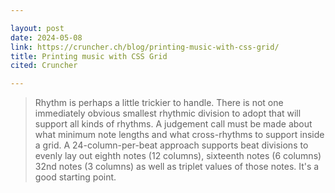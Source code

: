 ```yaml
---

layout: post
date: 2024-05-08
link: https://cruncher.ch/blog/printing-music-with-css-grid/
title: Printing music with CSS Grid
cited: Cruncher

---
```


> Rhythm is perhaps a little trickier to handle. There is not one immediately obvious smallest rhythmic division to adopt that will support all kinds of rhythms. A judgement call must be made about what minimum note lengths and what cross-rhythms to support inside a grid.
> A 24-column-per-beat approach supports beat divisions to evenly lay out eighth notes (12 columns), sixteenth notes (6 columns) 32nd notes (3 columns) as well as triplet values of those notes. It's a good starting point.